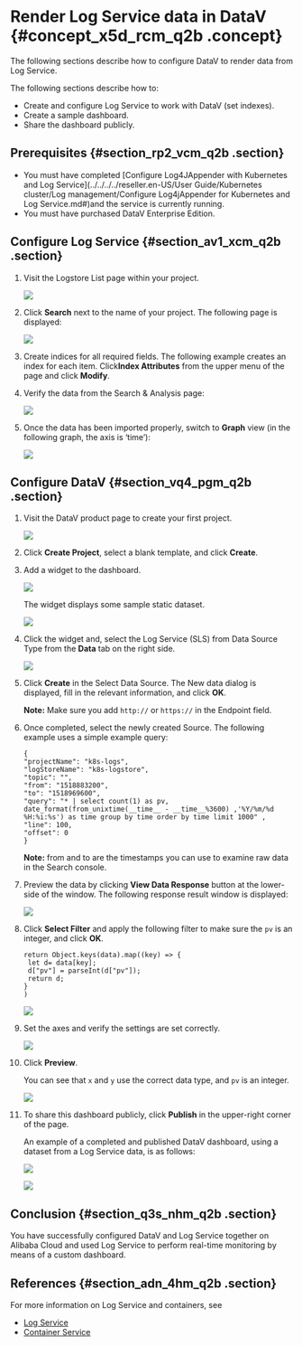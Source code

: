 # Render Log Service data in DataV {#concept_x5d_rcm_q2b .concept}

The following sections describe how to configure DataV to render data from Log Service.

The following sections describe how to:

-   Create and configure Log Service to work with DataV \(set indexes\).
-   Create a sample dashboard.
-   Share the dashboard publicly.

## Prerequisites {#section_rp2_vcm_q2b .section}

-   You must have completed [Configure Log4JAppender with Kubernetes and Log Service](../../../../reseller.en-US/User Guide/Kubernetes cluster/Log management/Configure Log4jAppender for Kubernetes and Log Service.md#)and the service is currently running.
-   You must have purchased DataV Enterprise Edition.

## Configure Log Service {#section_av1_xcm_q2b .section}

1.  Visit the Logstore List page within your project.

    ![](http://static-aliyun-doc.oss-cn-hangzhou.aliyuncs.com/assets/img/16936/15584180858038_en-US.png)

2.  Click **Search** next to the name of your project. The following page is displayed:

    ![](http://static-aliyun-doc.oss-cn-hangzhou.aliyuncs.com/assets/img/16936/15584180858039_en-US.png)

3.  Create indices for all required fields. The following example creates an index for each item. Click**Index Attributes** from the upper menu of the page and click **Modify**.
4.  Verify the data from the Search & Analysis page:

    ![](http://static-aliyun-doc.oss-cn-hangzhou.aliyuncs.com/assets/img/16936/15584180858041_en-US.png)

5.  Once the data has been imported properly, switch to **Graph** view \(in the following graph, the axis is ‘time’\):

    ![](http://static-aliyun-doc.oss-cn-hangzhou.aliyuncs.com/assets/img/16936/15584180858042_en-US.png)


## Configure DataV {#section_vq4_pgm_q2b .section}

1.  Visit the DataV product page to create your first project.

    ![](http://static-aliyun-doc.oss-cn-hangzhou.aliyuncs.com/assets/img/16936/15584180858043_en-US.png)

2.  Click **Create Project**, select a blank template, and click **Create**.
3.  Add a widget to the dashboard.

    ![](http://static-aliyun-doc.oss-cn-hangzhou.aliyuncs.com/assets/img/16936/15584180858045_en-US.png)

    The widget displays some sample static dataset.

    ![](http://static-aliyun-doc.oss-cn-hangzhou.aliyuncs.com/assets/img/16936/15584180858046_en-US.png)

4.  Click the widget and, select the Log Service \(SLS\) from Data Source Type from the **Data** tab on the right side.

    ![](http://static-aliyun-doc.oss-cn-hangzhou.aliyuncs.com/assets/img/16936/15584180858047_en-US.png)

5.  Click **Create** in the Select Data Source. The New data dialog is displayed, fill in the relevant information, and click **OK**.

    **Note:** Make sure you add `http://` or `https://` in the Endpoint field.

6.  Once completed, select the newly created Source. The following example uses a simple example query:

    ```
    {
    "projectName": "k8s-logs",
    "logStoreName": "k8s-logstore",
    "topic": "",
    "from": "1518883200",
    "to": "1518969600",
    "query": "* | select count(1) as pv, date_format(from_unixtime(__time__ - __time__%3600) ,'%Y/%m/%d %H:%i:%s') as time group by time order by time limit 1000" ,
    "line": 100,
    "offset": 0
    }
    ```

    **Note:** from and to are the timestamps you can use to examine raw data in the Search console.

7.  Preview the data by clicking **View Data Response** button at the lower-side of the window. The following response result window is displayed:

    ![](http://static-aliyun-doc.oss-cn-hangzhou.aliyuncs.com/assets/img/16936/15584180858049_en-US.png)

8.  Click **Select Filter** and apply the following filter to make sure the `pv` is an integer, and click **OK**.

    ```
    return Object.keys(data).map((key) => {
     let d= data[key];
     d["pv"] = parseInt(d["pv"]);
     return d;
    }
    )
    ```

    ![](http://static-aliyun-doc.oss-cn-hangzhou.aliyuncs.com/assets/img/16936/15584180868050_en-US.png)

9.  Set the axes and verify the settings are set correctly.

    ![](http://static-aliyun-doc.oss-cn-hangzhou.aliyuncs.com/assets/img/16936/15584180868052_en-US.png)

10. Click **Preview**.

    You can see that `x` and `y` use the correct data type, and `pv` is an integer.

    ![](http://static-aliyun-doc.oss-cn-hangzhou.aliyuncs.com/assets/img/16936/15584180868054_en-US.png)

11. To share this dashboard publicly, click **Publish** in the upper-right corner of the page.

    An example of a completed and published DataV dashboard, using a dataset from a Log Service data, is as follows:

    ![](http://static-aliyun-doc.oss-cn-hangzhou.aliyuncs.com/assets/img/16936/15584180868056_en-US.png)

    ![](http://static-aliyun-doc.oss-cn-hangzhou.aliyuncs.com/assets/img/16936/15584180868057_en-US.png)


## Conclusion {#section_q3s_nhm_q2b .section}

You have successfully configured DataV and Log Service together on Alibaba Cloud and used Log Service to perform real-time monitoring by means of a custom dashboard.

## References {#section_adn_4hm_q2b .section}

For more information on Log Service and containers, see

-   [Log Service](https://partners-intl.console.aliyun.com/#/log-service)
-   [Container Service](https://partners-intl.console.aliyun.com/#/container-service)

